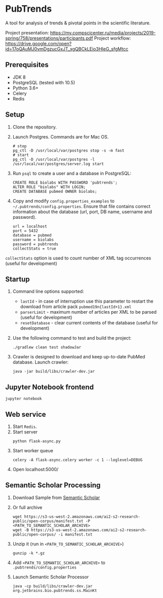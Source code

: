 # PubTrends

A tool for analysis of trends & pivotal points in the scientific literature.

Project presentation: https://my.compscicenter.ru/media/projects/2019-spring/758/presentations/participants.pdf
Project workflow: https://drive.google.com/open?id=17oQAuMJ0vmDgzucGxJT_xgQBCkLEio3HIeG_sfgMtcc

## Prerequisites

* JDK 8
* PostgreSQL (tested with 10.5)
* Python 3.6+
* Celery
* Redis

## Setup

1. Clone the repository.

2. Launch Postgres. Commands are for Mac OS.
    ```
    # stop
    pg_ctl -D /usr/local/var/postgres stop -s -m fast
    # start
    pg_ctl -D /usr/local/var/postgres -l /usr/local/var/postgres/server.log start
    ```

2. Run `psql` to create a user and a database in PostgreSQL:

   ```
   CREATE ROLE biolabs WITH PASSWORD 'pubtrends';
   ALTER ROLE "biolabs" WITH LOGIN;
   CREATE DATABASE pubmed OWNER biolabs; 
   ```
   
3. Copy and modify `config.properties_examples` to `~/.pubtrends/config.properties`. 
Ensure that file contains correct information about the database (url, port, DB name, username and password).
   
   ```
   url = localhost
   port = 5432
   database = pubmed
   username = biolabs
   password = pubtrends
   collectStats = true
   ```
`collectStats` option is used to count number of XML tag occurrences (useful for development)

## Startup

1. Command line options supported:

   * `lastId` - in case of interruption use this parameter to restart the download from article pack `pubmed19n{lastId+1}.xml` 
   * `parserLimit` - maximum number of articles per XML to be parsed (useful for development)
   * `resetDatabase` - clear current contents of the database (useful for development)
   
2. Use the following command to test and build the project:

   ```
   ./gradlew clean test shadowJar
   ```
     
3. Crawler is designed to download and keep up-to-date PubMed database. Launch crawler:

   ```
   java -jar build/libs/crawler-dev.jar
   ``` 

## Jupyter Notebook frontend
   ```
   jupyter notebook
   ```

## Web service
1. Start `Redis`.
2. Start server
    ```
    python flask-async.py
    ```    
3. Start worker queue
    ```
    celery -A flask-async.celery worker -c 1 --loglevel=DEBUG
    ```
4. Open localhost:5000/

## Semantic Scholar Processing

1. Download Sample from [Semantic Scholar](https://s3-us-west-2.amazonaws.com/ai2-s2-research-public/open-corpus/sample-S2-records.gz)

2. Or full archive 
   ```
   wget https://s3-us-west-2.amazonaws.com/ai2-s2-research-public/open-corpus/manifest.txt -P  <PATH_TO_SEMANTIC_SCHOLAR_ARCHIVE>
   wget -B https://s3-us-west-2.amazonaws.com/ai2-s2-research-public/open-corpus/ -i manifest.txt
   ```
3. Unzip it (run in `<PATH_TO_SEMANTIC_SCHOLAR_ARCHIVE>`)
    ```
   gunzip -k *.gz
    ```

4. Add `<PATH_TO_SEMANTIC_SCHOLAR_ARCHIVE>` to `.pubtrends/config.properties`

5. Launch Semantic Scholar Processor
 
    ```
    java -cp build/libs/crawler-dev.jar org.jetbrains.bio.pubtrends.ss.MainKt
    ```